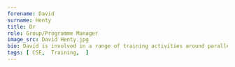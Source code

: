 ```yaml
---
forename: David
surname: Henty
title: Dr
role: Group/Programme Manager
image_src: David Henty.jpg
bio: David is involved in a range of training activities around parallel programming and performance optimisation. His technical work is mainly in the area of parallel performance for both computation and IO.
tags: [ CSE,  Training,  ] 
---
```

